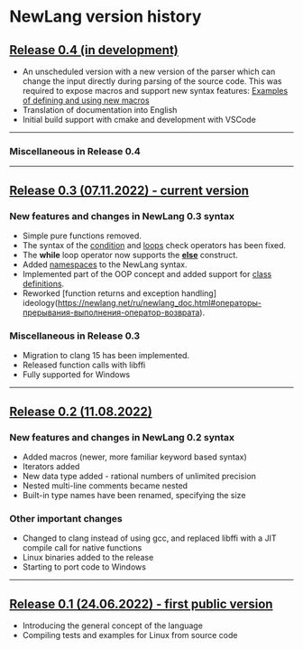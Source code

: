 # NewLang version history

## [Release 0.4 (in development)](https://github.com/rsashka/newlang/releases/tag/v0.4.0)

- An unscheduled version with a new version of the parser which can change the input directly during parsing of the source code. This was required to expose macros and support new syntax features: [Examples of defining and using new macros](https://newlang.net)
- Translation of documentation into English
- Initial build support with cmake and development with VSCode

------

### Miscellaneous in Release 0.4

------

## [Release 0.3 (07.11.2022) - current version](https://github.com/rsashka/newlang/releases/tag/v0.3.0)

### New features and changes in NewLang 0.3 syntax

- Simple pure functions removed.
- The syntax of the [condition](https://newlang.net/ru/ops.html#условный-оператор) and [loops](https://newlang.net/ru/ops.html#операторы-циклов) check operators has been fixed. 
- The **while** loop operator now supports the [**else**](https://newlang.net/ru/ops.html#операторы-циклов) construct.
- Added [namespaces](https://newlang.net/ru/syntax.html#пространства-имен) to the NewLang syntax.
- Implemented part of the OOP concept and added support for [class definitions](https://newlang.net/ru/type_oop.html).
- Reworked [function returns and exception handling] ideology(https://newlang.net/ru/newlang_doc.html#операторы-прерывания-выполнения-оператор-возврата).

### Miscellaneous in Release 0.3

- Migration to clang 15 has been implemented.
- Released function calls with libffi
- Fully supported for Windows

------

## [Release 0.2 (11.08.2022)](https://github.com/rsashka/newlang/releases/tag/v0.2.0)

### New features and changes in NewLang 0.2 syntax

- Added macros (newer, more familiar keyword based syntax)
- Iterators added
- New data type added - rational numbers of unlimited precision
- Nested multi-line comments became nested
- Built-in type names have been renamed, specifying the size

### Other important changes

- Changed to clang instead of using gcc, and replaced libffi with a JIT compile call for native functions
- Linux binaries added to the release
- Starting to port code to Windows

------

## [Release 0.1 (24.06.2022) - first public version](https://github.com/rsashka/newlang/releases/tag/v0.1.0)

- Introducing the general concept of the language
- Compiling tests and examples for Linux from source code
